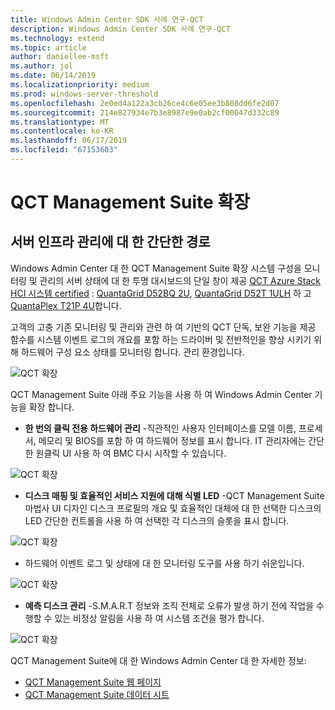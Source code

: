 ```yaml
---
title: Windows Admin Center SDK 사례 연구-QCT
description: Windows Admin Center SDK 사례 연구-QCT
ms.technology: extend
ms.topic: article
author: daniellee-msft
ms.author: jol
ms.date: 06/14/2019
ms.localizationpriority: medium
ms.prod: windows-server-threshold
ms.openlocfilehash: 2e0ed4a122a3cb26ce4c6e05ee3b808dd6fe2d07
ms.sourcegitcommit: 214e827934e7b3e8987e9e0ab2cf00047d332c89
ms.translationtype: MT
ms.contentlocale: ko-KR
ms.lasthandoff: 06/17/2019
ms.locfileid: "67153603"
---
```

# <a name="qct-management-suite-extension"></a>QCT Management Suite 확장

## <a name="a-simple-path-to-server-infrastructure-management"></a>서버 인프라 관리에 대 한 간단한 경로

Windows Admin Center 대 한 QCT Management Suite 확장 시스템 구성을 모니터링 및 관리의 서버 상태에 대 한 투명 대시보드의 단일 창이 제공 [QCT Azure Stack HCI 시스템 certified](https://go.qct.io/solutions/enterprise-private-cloud/qxstack-windows-server-cloud-ready-appliances/windows-server-software-defined-solution-wssd/) : [QuantaGrid D52BQ 2U](https://www.qct.io/product/index/Server/rackmount-server/2U-Rackmount-Server/QuantaGrid-D52BQ-2U), [QuantaGrid D52T 1ULH](https://www.qct.io/product/index/Storage/Storage-Server/1U-Storage-Server/QuantaGrid-D52T-1ULH) 하 고 [QuantaPlex T21P 4U](https://www.qct.io/product/index/Storage/Storage-Server/4U-Storage-Server/QuantaPlex-T21P-4U)합니다.

고객의 고충 기존 모니터링 및 관리와 관련 하 여 기반의 QCT 단독, 보완 기능을 제공 함수를 시스템 이벤트 로그의 개요를 포함 하는 드라이버 및 전반적인을 향상 시키기 위해 하드웨어 구성 요소 상태를 모니터링 합니다. 관리 환경입니다.

![QCT 확장](../../media/extend-case-study-qct/D52T_DarkMode_Disk-Detail-General.PNG)

QCT Management Suite 아래 주요 기능을 사용 하 여 Windows Admin Center 기능을 확장 합니다.
- **한 번의 클릭 전용 하드웨어 관리** -직관적인 사용자 인터페이스를 모델 이름, 프로세서, 메모리 및 BIOS를 포함 하 여 하드웨어 정보를 표시 합니다. IT 관리자에는 간단한 원클릭 UI 사용 하 여 BMC 다시 시작할 수 있습니다.

![QCT 확장](../../media/extend-case-study-qct/D52T_Overview.PNG)

- **디스크 매핑 및 효율적인 서비스 지원에 대해 식별 LED** -QCT Management Suite 마법사 UI 디자인 디스크 프로필의 개요 및 효율적인 대체에 대 한 선택한 디스크의 LED 간단한 컨트롤을 사용 하 여 선택한 각 디스크의 슬롯을 표시 합니다.

![QCT 확장](../../media/extend-case-study-qct/T21P_disk_mapping.png)

- 하드웨어 이벤트 로그 및 상태에 대 한 모니터링 도구를 사용 하기 쉬운입니다.

![QCT 확장](../../media/extend-case-study-qct/D52T_event_log.PNG)

- **예측 디스크 관리** -S.M.A.R.T 정보와 조직 전체로 오류가 발생 하기 전에 작업을 수행할 수 있는 비정상 알림을 사용 하 여 시스템 조건을 평가 합니다.

![QCT 확장](../../media/extend-case-study-qct/T21P_SMART.PNG)

QCT Management Suite에 대 한 Windows Admin Center 대 한 자세한 정보:
- [QCT Management Suite 웹 페이지](https://go.qct.io/solutions/enterprise-private-cloud/qxstack-windows-server-cloud-ready-appliances/)
- [QCT Management Suite 데이터 시트](https://go.qct.io/wp-content/uploads/2019/04/WAC-data-sheet_v04222019.pdf)
